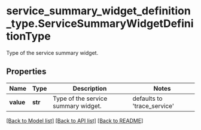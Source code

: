 # service_summary_widget_definition_type.ServiceSummaryWidgetDefinitionType

Type of the service summary widget.
## Properties
Name | Type | Description | Notes
------------ | ------------- | ------------- | -------------
**value** | **str** | Type of the service summary widget. | defaults to 'trace_service'

[[Back to Model list]](../README.md#documentation-for-models) [[Back to API list]](../README.md#documentation-for-api-endpoints) [[Back to README]](../README.md)



